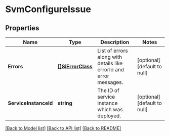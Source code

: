 # SvmConfigureIssue

## Properties
Name | Type | Description | Notes
------------ | ------------- | ------------- | -------------
**Errors** | [**[]SiErrorClass**](SIErrorClass.md) | List of errors along with details like errorId and error messages. | [optional] [default to null]
**ServiceInstanceId** | **string** | The ID of service instance which was deployed. | [optional] [default to null]

[[Back to Model list]](../README.md#documentation-for-models) [[Back to API list]](../README.md#documentation-for-api-endpoints) [[Back to README]](../README.md)

